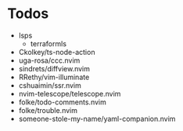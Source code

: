 # Todos

- lsps
  - terraformls
- Ckolkey/ts-node-action
- uga-rosa/ccc.nvim
- sindrets/diffview.nvim
- RRethy/vim-illuminate
- cshuaimin/ssr.nvim
- nvim-telescope/telescope.nvim
- folke/todo-comments.nvim
- folke/trouble.nvim
- someone-stole-my-name/yaml-companion.nvim

